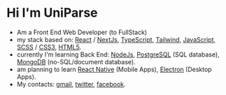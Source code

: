 <h1>Hi I'm UniParse</h1>

<ul>
  <li>Am a Front End Web Developer (to FullStack)</li>

  <li>my stack based on:
    <a href=https://react.dev>React</a> /
    <a href=https://nextjs.org/>NextJs</a>,
    <a href=https://typescriptlang.org/>TypeScript</a>,
    <a href=https://tailwindcss.com/>Tailwind</a>,
    <a href=https://javascript.info/>JavaScript</a>,
    <a href=https://sass-lang.com/>SCSS</a> /
    <a href=https://developer.mozilla.org/en-US/docs/Web/CSS/>CSS3</a>,
    <a href=https://developer.mozilla.org/en-US/docs/Web/HTML/>HTML5</a>.
  </li>

  <li>currently I'm learning Back End:
    <a href=https://nodejs.org/>NodeJs</a>,
    <a href=https://www.postgresql.org/>PostgreSQL</a> (SQL database),
    <a href=https://www.mongodb.com/>MongoDB</a> (no-SQL/document database).
  </li>

  <li>am planning to learn
    <a href=https://reactnative.dev/>React Native</a> (Mobile Apps),
    <a href=https://electronjs.org/>Electron</a> (Desktop Apps).
  </li>

  <li>My contacts:
    <a href=mailto:theuniparse@gmail.com>gmail</a>,
    <a href=https://twitter.com/uniparse>twitter</a>,
    <a href=https://facebook.com/uniparse>facebook</a>.
  </li>
</ul>
